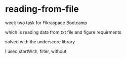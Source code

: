# reading-from-file
week two task for Fikraspace Bootcamp

which is reading data from txt file and figure requirments 

solved with the underscore library 

I used startWith, filter, without
